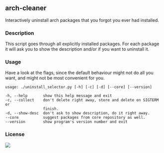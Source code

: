 ## arch-cleaner
Interactively uninstall arch packages that you forgot you ever had installed.

### Description
This script goes through all explicitly installed packages. For each package it will ask you to show the description and/or if you want to uninstall it.

### Usage
Have a look at the flags, since the default behaviour might not do all you want, and might not be most convenient for you.

```
usage: ./uninstall_selector.py [-h] [-c] [-d] [--core] [--version]

-h, --help       show this help message and exit
-c, --collect    don't delete right away, store and delete on SIGTERM or
                 finish.
-d, --show-desc  don't ask to show description, do it right away.
--core           suggest packages from core repository as well.
--version        show program's version number and exit
```

### License
[<img src='https://img.shields.io/badge/license-CC0-blue.svg'/>](https://creativecommons.org/publicdomain/zero/1.0)
